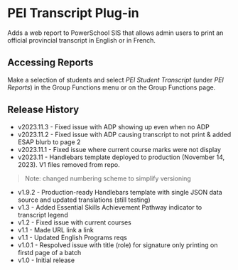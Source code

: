 # PEI Transcript Plug-in
Adds a web report to PowerSchool SIS that allows admin users to print an official provincial transcript in English or in French.

## Accessing Reports
Make a selection of students and select *PEI Student Transcript* (under *PEI Reports*) in the Group Functions menu or on the Group Functions page.

## Release History
* v2023.11.3 - Fixed issue with ADP showing up even when no ADP
* v2023.11.2 - Fixed issue with ADP causing transcript to not print & added ESAP blurb to page 2
* v2023.11.1 - Fixed issue where current course marks were not display
* v2023.11 - Handlebars template deployed to production (November 14, 2023). V1 files removed from repo.
> Note: changed numbering scheme to simplify versioning
* v1.9.2 - Production-ready Handlebars template with single JSON data source and updated translations (still testing)
* v1.3 - Added Essential Skills Achievement Pathway indicator to transcript legend
* v1.2 - Fixed issue with current courses
* v1.1 - Made URL link a link
* v1.1 - Updated English Programs reqs
* v1.0.1 - Respolved issue with title (role) for signature only printing on firstd page of a batch
* v1.0 - Initial release
